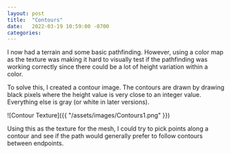 ```yaml
---
layout: post
title:  "Contours"
date:   2022-03-19 10:59:00 -0700
categories: 
---
```

I now had a terrain and some basic pathfinding.  However, using a color map as the texture was making it hard to visually test if the pathfinding was working correctly since there could be a lot of height variation within a color.

To solve this, I created a contour image.  The contours are drawn by drawing black pixels where the height value is very close to an integer value.  Everything else is gray (or white in later versions).

![Contour Texture]({{ "/assets/images/Contours1.png" }})

Using this as the texture for the mesh, I could try to pick points along a contour and see if the path would generally prefer to follow contours between endpoints.
